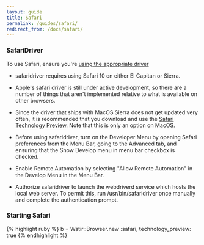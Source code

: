 ```yaml
---
layout: guide
title: Safari
permalink: /guides/safari/
redirect_from: /docs/safari/
---
```


### SafariDriver

To use Safari, ensure you're [using the appropriate driver](../drivers)

* safaridriver requires using Safari 10 on either El Capitan or Sierra.

* Apple's safari driver is still under active development, so there are a number of
things that aren't implemented relative to what is available on other browsers.

* Since the  driver that ships with MacOS Sierra does not get updated very often, 
it is recommended that you download and use the [Safari Technology Preview](https://developer.apple.com/safari/technology-preview/).
Note that this is only an option on MacOS.

* Before using safaridriver, turn on the Developer Menu by opening Safari preferences from the Menu Bar,
going to the Advanced tab, and ensuring that the Show Develop menu in menu bar checkbox is checked.

* Enable Remote Automation by selecting "Allow Remote Automation" in the Develop Menu in the Menu Bar.

* Authorize safaridriver to launch the webdriverd service which hosts the local web server. 
To permit this, run /usr/bin/safaridriver once manually and complete the authentication prompt.


### Starting Safari

{% highlight ruby %}
b = Watir::Browser.new :safari, technology_preview: true
{% endhighlight %}

<!--- TODO: Link to other guides with browser specific info --->
